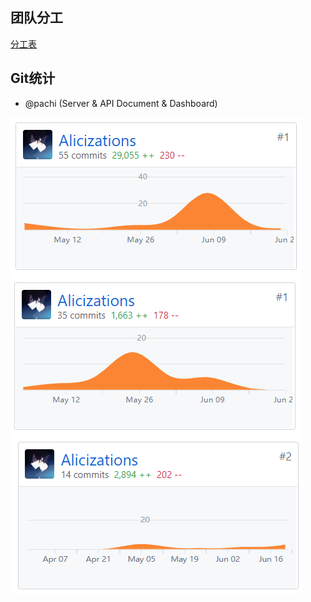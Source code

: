 ## 团队分工

[分工表](https://code-flows-in-you.github.io/Dashboard/02-team-profile#2%E5%9B%A2%E9%98%9F%E5%88%86%E5%B7%A5)

## Git统计 

- @pachi (Server & API Document & Dashboard)

![](./image/1.png)![](./image/2.png)![](./image/3.png)